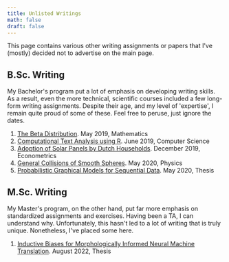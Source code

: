 ```yaml
---
title: Unlisted Writings
math: false
draft: false
---
```


This page contains various other writing assignments or papers that I've (mostly) decided not to advertise on the main page.

## B.Sc. Writing

My Bachelor's program put a lot of emphasis on developing writing skills. As a result, even the more technical, scientific courses included a few long-form writing assignments. Despite their age, and my level of 'expertise', I remain quite proud of some of these. Feel free to peruse, just ignore the dates.

1. [The Beta Distribution](theory-of-statistics-and-data-analysis.pdf). May 2019, Mathematics
2. [Computational Text Analysis using R](computational-text-analysis-using-r.pdf). June 2019, Computer Science
3. [Adoption of Solar Panels by Dutch Households](adoption-of-solar-panels-by-dutch-households.pdf). December 2019, Econometrics
4. [General Collisions of Smooth Spheres](general-collisions-of-smooth-spheres.pdf). May 2020, Physics
5. [Probabilistic Graphical Models for Sequential Data](bsc-thesis.pdf). May 2020, Thesis

## M.Sc. Writing

My Master's program, on the other hand, put far more emphasis on standardized assignments and exercises. Having been a TA, I can understand why. Unfortunately, this hasn't led to a lot of writing that is truly unique. Nonetheless, I've placed some here.

1. [Inductive Biases for Morphologically Informed Neural Machine Translation](msc-thesis.pdf). August 2022, Thesis
